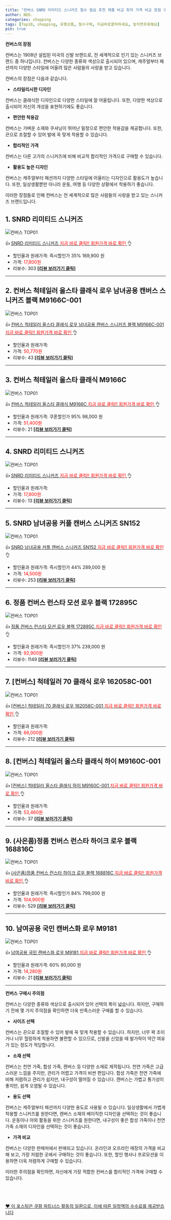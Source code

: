 ```yaml
---
title: "컨버스 SNRD 리미티드 스니커즈 필수 필요 추천 제품 비교 최저 가격 비교 장점 구매 후기 구매평"
author: NEO.
categories: shopping
tags: [Top10, shopping, 유행상품, 필수구매, 지금바로클릭하세요, 놓치면후회해요]
pin: true
---
```

**컨버스의 장점**

컨버스는 1908년 설립된 미국의 신발 브랜드로, 전 세계적으로 인기 있는 스니커즈 브랜드 중 하나입니다. 컨버스는 다양한 종류와 색상으로 출시되어 있으며, 캐주얼부터 패션까지 다양한 스타일에 어울려 많은 사람들의 사랑을 받고 있습니다.

컨버스의 장점은 다음과 같습니다.

* **스타일리시한 디자인**

컨버스는 클래식한 디자인으로 다양한 스타일에 잘 어울립니다. 또한, 다양한 색상으로 출시되어 자신의 개성을 표현하기에도 좋습니다.

* **편안한 착용감**

컨버스는 가벼운 소재와 쿠셔닝이 뛰어난 밑창으로 편안한 착용감을 제공합니다. 또한, 끈으로 조절할 수 있어 발에 꼭 맞게 착용할 수 있습니다.

* **합리적인 가격**

컨버스는 다른 고가의 스니커즈에 비해 비교적 합리적인 가격으로 구매할 수 있습니다.

* **활용도 높은 디자인**

컨버스는 캐주얼부터 패션까지 다양한 스타일에 어울리는 디자인으로 활용도가 높습니다. 또한, 일상생활뿐만 아니라 운동, 여행 등 다양한 상황에서 착용하기 좋습니다.

이러한 장점들로 인해 컨버스는 전 세계적으로 많은 사람들의 사랑을 받고 있는 스니커즈 브랜드입니다.

   

## 1. SNRD 리미티드 스니커즈

![컨버스 TOP01](https://thumbnail6.coupangcdn.com/thumbnails/remote/490x490ex/image/retail/images/2019/06/25/14/9/2fc9eb15-5505-4a89-84cf-7c6ead043270.jpg)


👍 [SNRD 리미티드 스니커즈 <font color=red> 지금 바로 클릭!! 회원가격 바로 확인 </font> ](https://link.coupang.com/re/AFFSDP?lptag=AF3617701&subid=GithubCoopas&pageKey=246288846&traceid=V0-153&itemId=780348357&vendorItemId=4971303939) 👌 


- 할인율과 원래가격: 즉시할인가 35%  169,900   원
- 가격: <span style='color:red'>17,800원</span>
- 리뷰수: 303  [**[리뷰 보러가기 클릭]**](https://link.coupang.com/re/AFFSDP?lptag=AF3617701&subid=GithubCoopas&pageKey=246288846&traceid=V0-153&itemId=780348357&vendorItemId=4971303939)

---


   

## 2. 컨버스 척테일러 올스타 클래식 로우 남녀공용 캔버스 스니커즈 블랙 M9166C-001

![컨버스 TOP01](https://thumbnail10.coupangcdn.com/thumbnails/remote/490x490ex/image/vendor_inventory/d04b/c6094f676aa13b8586adcf7b005489dfa1a605970543c585261c7cca09d1.jpg)


👍 [컨버스 척테일러 올스타 클래식 로우 남녀공용 캔버스 스니커즈 블랙 M9166C-001 <font color=red> 지금 바로 클릭!! 회원가격 바로 확인 </font> ](https://link.coupang.com/re/AFFSDP?lptag=AF3617701&subid=GithubCoopas&pageKey=1295340382&traceid=V0-153&itemId=2307595201&vendorItemId=84584093719) 👌 


- 할인율과 원래가격: 
- 가격: <span style='color:red'>50,770원</span>
- 리뷰수: 43  [**[리뷰 보러가기 클릭]**](https://link.coupang.com/re/AFFSDP?lptag=AF3617701&subid=GithubCoopas&pageKey=1295340382&traceid=V0-153&itemId=2307595201&vendorItemId=84584093719)

---


   

## 3. 컨버스 척테일러 올스타 클래식 M9166C

![컨버스 TOP01](https://thumbnail6.coupangcdn.com/thumbnails/remote/490x490ex/image/vendor_inventory/141d/f573254bba9110aee4fd3e906590651164477ed0646289a3f0a4366da0c9.jpg)


👍 [컨버스 척테일러 올스타 클래식 M9166C <font color=red> 지금 바로 클릭!! 회원가격 바로 확인 </font> ](https://link.coupang.com/re/AFFSDP?lptag=AF3617701&subid=GithubCoopas&pageKey=6714315697&traceid=V0-153&itemId=15597662499&vendorItemId=75315486384) 👌 


- 할인율과 원래가격: 쿠폰할인가 95%  98,000   원
- 가격: <span style='color:red'>51,400원</span>
- 리뷰수: 21  [**[리뷰 보러가기 클릭]**](https://link.coupang.com/re/AFFSDP?lptag=AF3617701&subid=GithubCoopas&pageKey=6714315697&traceid=V0-153&itemId=15597662499&vendorItemId=75315486384)

---


   

## 4. SNRD 리미티드 스니커즈

![컨버스 TOP01](https://thumbnail6.coupangcdn.com/thumbnails/remote/490x490ex/image/retail/images/2019/06/25/14/9/2fc9eb15-5505-4a89-84cf-7c6ead043270.jpg)


👍 [SNRD 리미티드 스니커즈 <font color=red> 지금 바로 클릭!! 회원가격 바로 확인 </font> ](https://link.coupang.com/re/AFFSDP?lptag=AF3617701&subid=GithubCoopas&pageKey=246288846&traceid=V0-153&itemId=780348357&vendorItemId=4971303939) 👌 


- 할인율과 원래가격: 
- 가격: <span style='color:red'>17,800원</span>
- 리뷰수: 13  [**[리뷰 보러가기 클릭]**](https://link.coupang.com/re/AFFSDP?lptag=AF3617701&subid=GithubCoopas&pageKey=246288846&traceid=V0-153&itemId=780348357&vendorItemId=4971303939)

---


   

## 5. SNRD 남녀공용 커플 캔버스 스니커즈 SN152

![컨버스 TOP01](https://thumbnail8.coupangcdn.com/thumbnails/remote/490x490ex/image/product/image/vendoritem/2018/12/10/3855915729/b275e78a-a035-41e3-9581-fc0919dd7413.jpg)


👍 [SNRD 남녀공용 커플 캔버스 스니커즈 SN152 <font color=red> 지금 바로 클릭!! 회원가격 바로 확인 </font> ](https://link.coupang.com/re/AFFSDP?lptag=AF3617701&subid=GithubCoopas&pageKey=305778611&traceid=V0-153&itemId=963896238&vendorItemId=3855915754) 👌 


- 할인율과 원래가격: 즉시할인가 44%  289,000   원
- 가격: <span style='color:red'>14,500원</span>
- 리뷰수: 253  [**[리뷰 보러가기 클릭]**](https://link.coupang.com/re/AFFSDP?lptag=AF3617701&subid=GithubCoopas&pageKey=305778611&traceid=V0-153&itemId=963896238&vendorItemId=3855915754)

---


   

## 6. 정품 컨버스 런스타 모션 로우 블랙 172895C

![컨버스 TOP01](https://thumbnail7.coupangcdn.com/thumbnails/remote/490x490ex/image/vendor_inventory/fad9/4c935c2d6fc1cb4c67334ee8db8dfe321413c154e1bfd66a78484d998341.jpg)


👍 [정품 컨버스 런스타 모션 로우 블랙 172895C <font color=red> 지금 바로 클릭!! 회원가격 바로 확인 </font> ](https://link.coupang.com/re/AFFSDP?lptag=AF3617701&subid=GithubCoopas&pageKey=6472464844&traceid=V0-153&itemId=14133898804&vendorItemId=81380661026) 👌 


- 할인율과 원래가격: 즉시할인가 37%  239,000   원
- 가격: <span style='color:red'>92,900원</span>
- 리뷰수: 1149  [**[리뷰 보러가기 클릭]**](https://link.coupang.com/re/AFFSDP?lptag=AF3617701&subid=GithubCoopas&pageKey=6472464844&traceid=V0-153&itemId=14133898804&vendorItemId=81380661026)

---


   

## 7. [컨버스] 척테일러 70 클래식 로우 162058C-001

![컨버스 TOP01](https://thumbnail9.coupangcdn.com/thumbnails/remote/490x490ex/image/vendor_inventory/84d3/25041bde3eab5359a8b5aed026556c3f0fbcc2c66a1212c5e48a906c5878.jpg)


👍 [[컨버스] 척테일러 70 클래식 로우 162058C-001 <font color=red> 지금 바로 클릭!! 회원가격 바로 확인 </font> ](https://link.coupang.com/re/AFFSDP?lptag=AF3617701&subid=GithubCoopas&pageKey=293871130&traceid=V0-153&itemId=927640746&vendorItemId=71110466887) 👌 


- 할인율과 원래가격: 
- 가격: <span style='color:red'>66,000원</span>
- 리뷰수: 212  [**[리뷰 보러가기 클릭]**](https://link.coupang.com/re/AFFSDP?lptag=AF3617701&subid=GithubCoopas&pageKey=293871130&traceid=V0-153&itemId=927640746&vendorItemId=71110466887)

---


   

## 8. [컨버스] 척테일러 올스타 클래식 하이 M9160C-001

![컨버스 TOP01](https://thumbnail10.coupangcdn.com/thumbnails/remote/490x490ex/image/vendor_inventory/7687/ea0743d2b731b9371662cbb18d14df39f3553422ca2bea4f39ce622f2c99.jpg)


👍 [[컨버스] 척테일러 올스타 클래식 하이 M9160C-001 <font color=red> 지금 바로 클릭!! 회원가격 바로 확인 </font> ](https://link.coupang.com/re/AFFSDP?lptag=AF3617701&subid=GithubCoopas&pageKey=293970809&traceid=V0-153&itemId=927885423&vendorItemId=83999593592) 👌 


- 할인율과 원래가격: 
- 가격: <span style='color:red'>53,460원</span>
- 리뷰수: 37  [**[리뷰 보러가기 클릭]**](https://link.coupang.com/re/AFFSDP?lptag=AF3617701&subid=GithubCoopas&pageKey=293970809&traceid=V0-153&itemId=927885423&vendorItemId=83999593592)

---


   

## 9. (사은품)정품 컨버스 런스타 하이크 로우 블랙 168816C

![컨버스 TOP01](https://thumbnail10.coupangcdn.com/thumbnails/remote/490x490ex/image/vendor_inventory/99b7/68efc744e5fd938ebbb6722231f25e3a52e66d44ac8b176e7e1b444f6063.jpg)


👍 [(사은품)정품 컨버스 런스타 하이크 로우 블랙 168816C <font color=red> 지금 바로 클릭!! 회원가격 바로 확인 </font> ](https://link.coupang.com/re/AFFSDP?lptag=AF3617701&subid=GithubCoopas&pageKey=6628840122&traceid=V0-153&itemId=16641389312&vendorItemId=81901888020) 👌 


- 할인율과 원래가격: 즉시할인가 84%  799,000   원
- 가격: <span style='color:red'>104,900원</span>
- 리뷰수: 529  [**[리뷰 보러가기 클릭]**](https://link.coupang.com/re/AFFSDP?lptag=AF3617701&subid=GithubCoopas&pageKey=6628840122&traceid=V0-153&itemId=16641389312&vendorItemId=81901888020)

---


   

## 10. 남여공용 국민 캔버스화 로우 M9181

![컨버스 TOP01](https://thumbnail9.coupangcdn.com/thumbnails/remote/490x490ex/image/retail/images/2020/08/19/14/2/94a1ea0e-8e4c-46ec-8628-8393d6c98950.jpg)


👍 [남여공용 국민 캔버스화 로우 M9181 <font color=red> 지금 바로 클릭!! 회원가격 바로 확인 </font> ](https://link.coupang.com/re/AFFSDP?lptag=AF3617701&subid=GithubCoopas&pageKey=1981356594&traceid=V0-153&itemId=3370990109&vendorItemId=71357703765) 👌 


- 할인율과 원래가격: 60%  80,000   원
- 가격: <span style='color:red'>14,280원</span>
- 리뷰수: 21  [**[리뷰 보러가기 클릭]**](https://link.coupang.com/re/AFFSDP?lptag=AF3617701&subid=GithubCoopas&pageKey=1981356594&traceid=V0-153&itemId=3370990109&vendorItemId=71357703765)

---
**컨버스 구매시 주의점**

컨버스는 다양한 종류와 색상으로 출시되어 있어 선택의 폭이 넓습니다. 하지만, 구매하기 전에 몇 가지 주의점을 확인하면 더욱 만족스러운 구매를 할 수 있습니다.

* **사이즈 선택**

컨버스는 끈으로 조절할 수 있어 발에 꼭 맞게 착용할 수 있습니다. 하지만, 너무 꽉 조이거나 너무 헐렁하게 착용하면 불편할 수 있으므로, 신발을 신었을 때 발가락이 약간 여유가 있는 정도가 적당합니다.

* **소재 선택**

컨버스는 천연 가죽, 합성 가죽, 캔버스 등 다양한 소재로 제작됩니다. 천연 가죽은 고급스러운 느낌을 주지만, 관리가 어렵고 가격이 비싼 편입니다. 합성 가죽은 천연 가죽에 비해 저렴하고 관리가 쉽지만, 내구성이 떨어질 수 있습니다. 캔버스는 가볍고 통기성이 좋지만, 쉽게 오염될 수 있습니다.

* **용도 선택**

컨버스는 캐주얼부터 패션까지 다양한 용도로 사용될 수 있습니다. 일상생활에서 가볍게 착용할 스니커즈를 원한다면, 캔버스 소재의 베이직한 디자인을 선택하는 것이 좋습니다. 운동이나 야외 활동을 위한 스니커즈를 원한다면, 내구성이 좋은 합성 가죽이나 천연 가죽 소재의 디자인을 선택하는 것이 좋습니다.

* **가격 비교**

컨버스는 다양한 판매처에서 판매되고 있습니다. 온라인과 오프라인 매장의 가격을 비교해 보고, 가장 저렴한 곳에서 구매하는 것이 좋습니다. 또한, 할인 행사나 프로모션을 이용하면 더욱 저렴하게 구매할 수 있습니다.

이러한 주의점을 확인하면, 자신에게 가장 적합한 컨버스를 합리적인 가격에 구매할 수 있습니다.<br><br><br><br><br> [ ❤  이 포스팅은 쿠팡 파트너스 활동의 일환으로, 이에 따른 일정액의 수수료를 제공받습니다](https://link.coupang.com/a/bcEFyh)